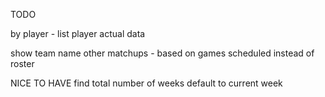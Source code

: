 TODO 

by player - list player
actual data
 
show team name
other matchups - based on games scheduled instead of roster
  
NICE TO HAVE
find total number of weeks
default to current week
  

